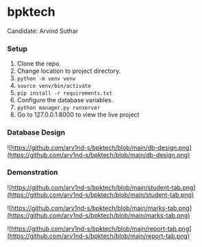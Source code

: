 # bpktech

Candidate: Arvind Suthar

### Setup
1. Clone the repo.
2. Change location to project directory.
3. `python -m venv venv`
4. `source venv/bin/activate`
5. `pip install -r requirements.txt`
6. Configure the database variables.
7. `python manager.py runserver`
8. Go to 127.0.0.1:8000 to view the live project

### Database Design
![https://github.com/arv1nd-s/bpktech/blob/main/db-design.png](https://github.com/arv1nd-s/bpktech/blob/main/db-design.png)

### Demonstration
![https://github.com/arv1nd-s/bpktech/blob/main/student-tab.png](https://github.com/arv1nd-s/bpktech/blob/main/student-tab.png)

![https://github.com/arv1nd-s/bpktech/blob/main/marks-tab.png](https://github.com/arv1nd-s/bpktech/blob/main/marks-tab.png)

![https://github.com/arv1nd-s/bpktech/blob/main/report-tab.png](https://github.com/arv1nd-s/bpktech/blob/main/report-tab.png)
